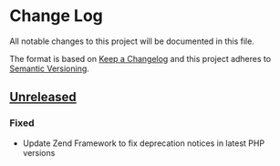 # Change Log
All notable changes to this project will be documented in this file.

The format is based on [Keep a Changelog](http://keepachangelog.com/)
and this project adheres to [Semantic Versioning](http://semver.org/).

## [Unreleased]

### Fixed
- Update Zend Framework to fix deprecation notices in latest PHP versions 

[Unreleased]: https://github.com/mailrelay/prestashop/compare/v1.3.1...HEAD